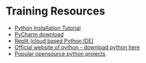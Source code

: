 # Training Resources

 - [Python Installation
   Tutorial](https://github.com/purcellconsult/Python-Installation-Tutorial)
 - [PyCharm
   download](https://www.jetbrains.com/pycharm/download/#section=windows)
 - [Replit (cloud based Python
   IDE)](https://www.jetbrains.com/pycharm/download/#section=windows)
 - [Official website of python - download python
   here](https://www.python.org)
 - [Popular opensource python
   projects](https://github.com/trending/python)

